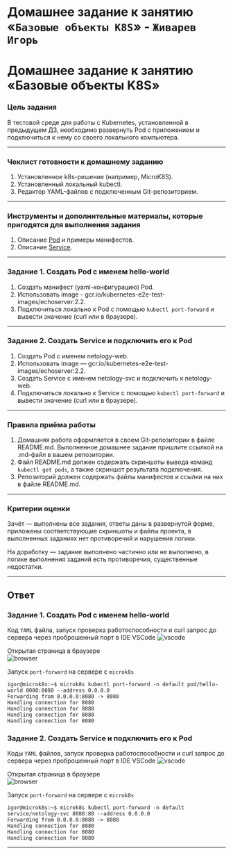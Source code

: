 # Домашнее задание к занятию «`Базовые объекты K8S`» - `Живарев Игорь`

# Домашнее задание к занятию «Базовые объекты K8S»

### Цель задания

В тестовой среде для работы с Kubernetes, установленной в предыдущем ДЗ, необходимо развернуть Pod с приложением и подключиться к нему со своего локального компьютера. 

------

### Чеклист готовности к домашнему заданию

1. Установленное k8s-решение (например, MicroK8S).
2. Установленный локальный kubectl.
3. Редактор YAML-файлов с подключенным Git-репозиторием.

------

### Инструменты и дополнительные материалы, которые пригодятся для выполнения задания

1. Описание [Pod](https://kubernetes.io/docs/concepts/workloads/pods/) и примеры манифестов.
2. Описание [Service](https://kubernetes.io/docs/concepts/services-networking/service/).

------

### Задание 1. Создать Pod с именем hello-world

1. Создать манифест (yaml-конфигурацию) Pod.
2. Использовать image - gcr.io/kubernetes-e2e-test-images/echoserver:2.2.
3. Подключиться локально к Pod с помощью `kubectl port-forward` и вывести значение (curl или в браузере).

------

### Задание 2. Создать Service и подключить его к Pod

1. Создать Pod с именем netology-web.
2. Использовать image — gcr.io/kubernetes-e2e-test-images/echoserver:2.2.
3. Создать Service с именем netology-svc и подключить к netology-web.
4. Подключиться локально к Service с помощью `kubectl port-forward` и вывести значение (curl или в браузере).

------

### Правила приёма работы

1. Домашняя работа оформляется в своем Git-репозитории в файле README.md. Выполненное домашнее задание пришлите ссылкой на .md-файл в вашем репозитории.
2. Файл README.md должен содержать скриншоты вывода команд `kubectl get pods`, а также скриншот результата подключения.
3. Репозиторий должен содержать файлы манифестов и ссылки на них в файле README.md.

------

### Критерии оценки
Зачёт — выполнены все задания, ответы даны в развернутой форме, приложены соответствующие скриншоты и файлы проекта, в выполненных заданиях нет противоречий и нарушения логики.

На доработку — задание выполнено частично или не выполнено, в логике выполнения заданий есть противоречия, существенные недостатки.

---


## Ответ


### Задание 1. Создать Pod с именем hello-world

Код `YAML` файла, запуск проверка работоспособности и curl запрос до сервера через проброшенный порт в IDE VSCode
![vscode](img/k8s-02_01.png)

Открытая страница в браузере  
![browser](img/k8s-02_01.png)

Запуск `port-forward` на сервере с `microk8s`
```
igor@microk8s:~$ microk8s kubectl port-forward -n default pod/hello-world 8080:8080 --address 0.0.0.0
Forwarding from 0.0.0.0:8080 -> 8080
Handling connection for 8080
Handling connection for 8080
Handling connection for 8080
Handling connection for 8080
```


### Задание 2. Создать Service и подключить его к Pod

Коды `YAML` файлов, запуск проверка работоспособности и curl запрос до сервера через проброшенный порт в IDE VSCode
![vscode](img/k8s-02_03.png)

Открытая страница в браузере  
![browser](img/k8s-02_04.png)

Запуск `port-forward` на сервере с `microk8s`
```
igor@microk8s:~$ microk8s kubectl port-forward -n default service/netology-svc 8080:80 --address 0.0.0.0
Forwarding from 0.0.0.0:8080 -> 8080
Handling connection for 8080
Handling connection for 8080
Handling connection for 8080
```

---
 